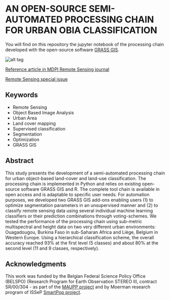 # AN OPEN-SOURCE SEMI-AUTOMATED PROCESSING CHAIN FOR URBAN OBIA CLASSIFICATION


You will find on this repository the jupyter notebook of the processing chain developed with the open-source software [GRASS GIS](https://grass.osgeo.org/).

![alt tag](http://www.mdpi.com/remotesensing/remotesensing-09-00358/article_deploy/html/images/remotesensing-09-00358-ag.png)

[Reference article in MDPI Remote Sensing journal](http://www.mdpi.com/2072-4292/9/4/358)

[Remote Sensing special issue](http://www.mdpi.com/journal/remotesensing/special_issues/GEOBIA2016)

Keywords
--------
* Remote Sensing
* Object Based Image Analysis 
* Urban Area
* Land cover mapping
* Supervised classification
* Segmentation
* Optimization
* GRASS GIS

Abstract
--------
This study presents the development of a semi-automated processing chain for urban object-based land-cover and land-use classification. The processing chain is implemented in Python and relies on existing open-source software GRASS GIS and R. The complete tool chain is available in open access and is adaptable to specific user needs. For automation purposes, we developed two GRASS GIS add-ons enabling users (1) to optimize segmentation parameters in an unsupervised manner and (2) to classify remote sensing data using several individual machine learning classifiers or their prediction combinations through voting-schemes. We tested the performance of the processing chain using sub-metric multispectral and height data on two very different urban environments: Ouagadougou, Burkina Faso in sub-Saharan Africa and Liège, Belgium in Western Europe. Using a hierarchical classification scheme, the overall accuracy reached 93% at the first level (5 classes) and about 80% at the second level (11 and 9 classes, respectively).

Acknowledgments
---------------
This work was funded by the Belgian Federal Science Policy Office (BELSPO) (Research Program for Earth Observation STEREO III, contract SR/00/304 - as part of the [MAUPP project](http://maupp.ulb.ac.be) and by Moerman research program of ISSeP [SmartPop project](http://www.issep.be/smartpop).

